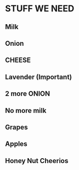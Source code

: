 # STUFF WE NEED
## Milk
## Onion
## CHEESE
## Lavender (Important)
## 2 more ONION
## No more milk
## Grapes
## Apples
## Honey Nut Cheerios
